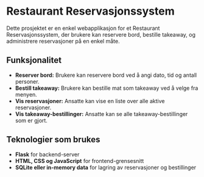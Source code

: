 # Restaurant Reservasjonssystem

Dette prosjektet er en enkel webapplikasjon for et Restaurant Reservasjonssystem, der brukere kan reservere bord, bestille takeaway, og administrere reservasjoner på en enkel måte.

## Funksjonalitet

- **Reserver bord:** Brukere kan reservere bord ved å angi dato, tid og antall personer.
- **Bestill takeaway:** Brukere kan bestille mat som takeaway ved å velge fra menyen.
- **Vis reservasjoner:** Ansatte kan vise en liste over alle aktive reservasjoner.
- **Vis takeaway-bestillinger:** Ansatte kan se alle takeaway-bestillinger som er gjort.

## Teknologier som brukes

- **Flask** for backend-server
- **HTML, CSS og JavaScript** for frontend-grensesnitt
- **SQLite eller in-memory data** for lagring av reservasjoner og bestillinger

